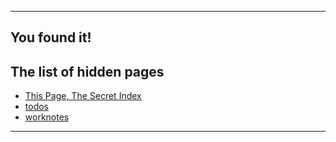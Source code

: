 ------------------------------------------------------------------------------------------
## You found it!
## The list of hidden pages

- [This Page, The Secret Index]()
- [todos](https://www.preach-notes.com/todos)
- [worknotes](https://www.preach-notes.com/worknotes)
------------------------------------------------------------------------------------------